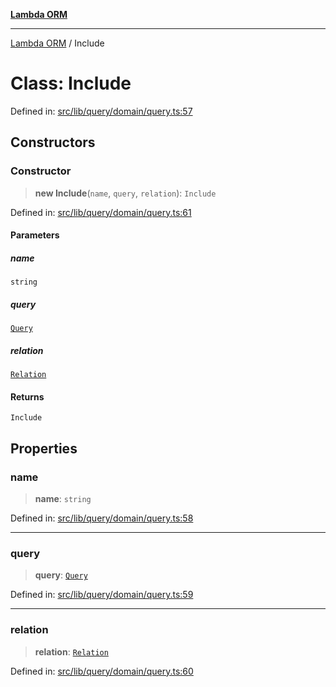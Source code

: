 [**Lambda ORM**](../README.md)

***

[Lambda ORM](../README.md) / Include

# Class: Include

Defined in: [src/lib/query/domain/query.ts:57](https://github.com/lambda-orm/lambdaorm/blob/ba6243bf966eaef6437cd89eb7738a84e374ceb0/src/lib/query/domain/query.ts#L57)

## Constructors

### Constructor

> **new Include**(`name`, `query`, `relation`): `Include`

Defined in: [src/lib/query/domain/query.ts:61](https://github.com/lambda-orm/lambdaorm/blob/ba6243bf966eaef6437cd89eb7738a84e374ceb0/src/lib/query/domain/query.ts#L61)

#### Parameters

##### name

`string`

##### query

[`Query`](Query.md)

##### relation

[`Relation`](../interfaces/Relation.md)

#### Returns

`Include`

## Properties

### name

> **name**: `string`

Defined in: [src/lib/query/domain/query.ts:58](https://github.com/lambda-orm/lambdaorm/blob/ba6243bf966eaef6437cd89eb7738a84e374ceb0/src/lib/query/domain/query.ts#L58)

***

### query

> **query**: [`Query`](Query.md)

Defined in: [src/lib/query/domain/query.ts:59](https://github.com/lambda-orm/lambdaorm/blob/ba6243bf966eaef6437cd89eb7738a84e374ceb0/src/lib/query/domain/query.ts#L59)

***

### relation

> **relation**: [`Relation`](../interfaces/Relation.md)

Defined in: [src/lib/query/domain/query.ts:60](https://github.com/lambda-orm/lambdaorm/blob/ba6243bf966eaef6437cd89eb7738a84e374ceb0/src/lib/query/domain/query.ts#L60)
